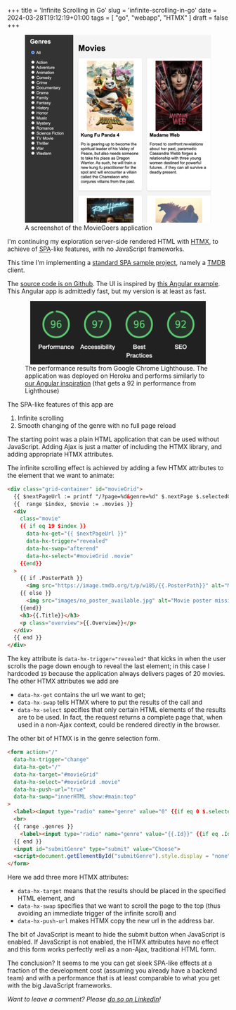 +++
title = 'Infinite Scrolling in Go'
slug = 'infinite-scrolling-in-go'
date = 2024-03-28T19:12:19+01:00
tags = [
    "go",
    "webapp",
    "HTMX"
]
draft = false
+++

<figure>
  <img src="screenshot.png" alt="A screenshot of the MovieGoers application">
  <figcaption>A screenshot of the MovieGoers application</figcaption>
</figure>


I'm continuing my exploration server-side rendered HTML with [HTMX](https://htmx.org/ "&lt;&#x2F;&gt; htmx - high power tools for html"), to achieve of <abbr title="Single-Page Application">SPA</abbr>-like features, with no JavaScript frameworks.

This time I'm implementing a [standard SPA sample project](https://github.com/tastejs/movies/blob/main/spec.md "movies/spec.md at main · tastejs/movies · GitHub"), namely a [TMDB](https://www.themoviedb.org/ "The Movie Database (TMDB)") client.

The [source code is on Github](https://github.com/xpmatteo/moviegoers "GitHub - xpmatteo/moviegoers: An experiment in delivering a very fast webapp with HTMX").  The UI is inspired by [this Angular example](https://angular-movies-a12d3.web.app/list/category/popular "HubMovies").  This Angular app is admittedly fast, but my version is at least as fast.


<figure>
  <img src="performance.png" alt="A screenshot of the Google Chrome Lighthouse performance results" width="400" style="margin:auto; display:block">
  <figcaption>The performance results from Google Chrome Lighthouse. The application was deployed on Heroku and performs similarly to <a href="https://angular-movies-a12d3.web.app/list/category/popular">our Angular inspiration</a> (that gets a 92 in performance from Lighthouse)</figcaption>
</figure>


The SPA-like features of this app are 
1. Infinite scrolling
2. Smooth changing of the genre with no full page reload

The starting point was a plain HTML application that can be used without JavaScript.  Adding Ajax is just a matter of including the HTMX library, and adding appropriate HTMX attributes.  

The infinite scrolling effect is achieved by adding a few HTMX attributes to the element that we want to animate:

```html
<div class="grid-container" id="movieGrid">
  {{ $nextPageUrl := printf "/?page=%d&genre=%d" $.nextPage $.selectedGenre }}
  {{  range $index, $movie := .movies }}
  <div
    class="movie"
    {{ if eq 19 $index }}
      data-hx-get="{{ $nextPageUrl }}"
      data-hx-trigger="revealed"
      data-hx-swap="afterend"
      data-hx-select="#movieGrid .movie"
    {{end}}
  >
    {{ if .PosterPath }}
      <img src="https://image.tmdb.org/t/p/w185/{{.PosterPath}}" alt="Movie poster">
    {{ else }}
      <img src="images/no_poster_available.jpg" alt="Movie poster missing">
    {{end}}
    <h3>{{.Title}}</h3>
    <p class="overview">{{.Overview}}</p>
  </div>
  {{ end }}
</div>
```
The key attribute is `data-hx-trigger="revealed"` that kicks in when the user scrolls the page down enough to reveal the last element; in this case I hardcoded `19` because the application always delivers pages of 20 movies.  The other HTMX attributes we add are
* `data-hx-get` contains the url we want to get;
* `data-hx-swap` tells HTMX where to put the results of the call and
* `data-hx-select` specifies that only certain HTML elements of the results are to be used.  In fact, the request returns a complete page that, when used in a non-Ajax context, could be rendered directly in the browser.

The other bit of HTMX is in the genre selection form.
```html
<form action="/"
  data-hx-trigger="change"
  data-hx-get="/"
  data-hx-target="#movieGrid"
  data-hx-select="#movieGrid .movie"
  data-hx-push-url="true"
  data-hx-swap="innerHTML show:#main:top"
>
  <label><input type="radio" name="genre" value="0" {{if eq 0 $.selectedGenre}} checked="checked" {{end}}> All</label><br>
  <br>
  {{ range .genres }}
    <label><input type="radio" name="genre" value="{{.Id}}" {{if eq .Id $.selectedGenre}} checked="checked" {{end}}> {{.Name}}</label><br>
  {{ end }}
  <input id="submitGenre" type="submit" value="Choose">
  <script>document.getElementById("submitGenre").style.display = "none"</script>
</form>
```
Here we add three more HTMX attributes:
* `data-hx-target` means that the results should be placed in the specified HTML element, and
* `data-hx-swap` specifies that we want to scroll the page to the top (thus avoiding an immediate trigger of the infinite scroll) and
* `data-hx-push-url` makes HTMX copy the new url in the address bar.

The bit of JavaScript is meant to hide the submit button when JavaScript is enabled. If JavaScript is not enabled, the HTMX attributes have no effect and this form works perfectly well as a non-Ajax, traditional HTML form.  

The conclusion?  It seems to me you can get sleek SPA-like effects at a fraction of the development cost (assuming you already have a backend team) and with a  performance that is at least comparable to what you get with the big JavaScript frameworks.

*Want to leave a comment? Please [do so on LinkedIn](https://www.linkedin.com/posts/matteovaccari_infinite-scrolling-in-go-activity-7179207369359253506-xEj0?utm_source=share&amp;utm_medium=member_desktop "Matteo Vaccari on LinkedIn: Infinite Scrolling in Go")!*
